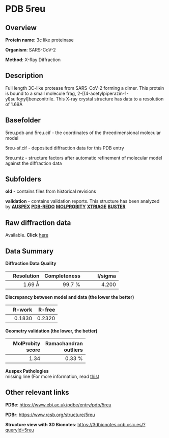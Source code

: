 # PDB 5reu

## Overview

**Protein name**: 3c like proteinase

**Organism**: SARS-CoV-2

**Method**: X-Ray Diffraction

## Description

Full length 3C-like protease from SARS-CoV-2 forming a dimer. This protein is bound to a small molecule frag, 2-[(4-acetylpiperazin-1-yl)sulfonyl]benzonitrile. This X-ray crystal structure has data to a resolution of 1.69Å

## Basefolder

5reu.pdb and 5reu.cif - the coordinates of the threedimensional molecular model

5reu-sf.cif - deposited diffraction data for this PDB entry

5reu.mtz - structure factors after automatic refinement of molecular model against the diffraction data

## Subfolders



**old** - contains files from historical revisions

**validation** - contains validation reports. This structure has been analyzed by [**AUSPEX**](https://github.com/thorn-lab/coronavirus_structural_task_force/tree/master/pdb/3c_like_proteinase/SARS-CoV-2/5reu/validation/auspex) [**PDB-REDO**](https://github.com/thorn-lab/coronavirus_structural_task_force/tree/master/pdb/3c_like_proteinase/SARS-CoV-2/5reu/validation/pdb-redo) [**MOLPROBITY**](https://github.com/thorn-lab/coronavirus_structural_task_force/tree/master/pdb/3c_like_proteinase/SARS-CoV-2/5reu/validation/molprobity) [**XTRIAGE**](https://github.com/thorn-lab/coronavirus_structural_task_force/blob/master/pdb/3c_like_proteinase/SARS-CoV-2/5reu/validation/Xtriage_output.log) [**BUSTER**](https://www.globalphasing.com/buster/wiki/index.cgi?Covid19Pdb5REU) 



## Raw diffraction data

Available. **Click** [here](https://zenodo.org/record/3730998) 

## Data Summary
**Diffraction Data Quality**

|   | Resolution | Completeness| I/sigma |
|---|-------------:|----------------:|--------------:|
|   |1.69 Å|99.7  %|<img width=50/>4.200|

**Discrepancy between model and data (the lower the better)**

|   | **R-work**| **R-free**   
|---|-------------:|----------------:|           
||  0.1830|  0.2320|

**Geometry validation (the lower, the better)**

|   |**MolProbity<br>score**| **Ramachandran<br>outliers** 
|---|-------------:|----------------:|
||  1.34|  0.33 %|

**Auspex Pathologies**<br> missing line (For more information, read [this](https://github.com/thorn-lab/coronavirus_structural_task_force/blob/master/pdb/3c_like_proteinase/SARS-CoV-2/5reu/validation/auspex/5reu_auspex_comments.txt))

 



## Other relevant links 
**PDBe**:  https://www.ebi.ac.uk/pdbe/entry/pdb/5reu
 
**PDBr**: https://www.rcsb.org/structure/5reu 

**Structure view with 3D Bionotes**: https://3dbionotes.cnb.csic.es/?queryId=5reu

